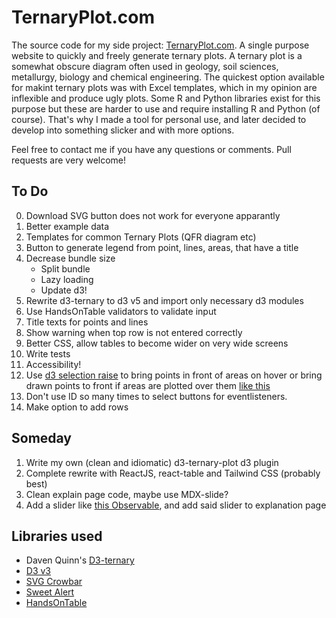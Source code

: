 # TernaryPlot.com

The source code for my side project: [TernaryPlot.com](http://www.ternaryplot.com). A single purpose website to quickly and freely generate ternary plots. A ternary plot is a somewhat obscure diagram often used in geology, soil sciences, metallurgy, biology and chemical engineering. The quickest option available for makint ternary plots was with Excel templates, which in my opinion are inflexible and produce ugly plots. Some R and Python libraries exist for this purpose but these are harder to use and require installing R and Python (of course). That's why I made a tool for personal use, and later decided to develop into something slicker and with more options.

Feel free to contact me if you have any questions or comments. Pull requests are very welcome!

## To Do

0. Download SVG button does not work for everyone apparantly
4. Better example data
2. Templates for common Ternary Plots (QFR diagram etc)
1. Button to generate legend from point, lines, areas, that have a title
1. Decrease bundle size
    * Split bundle
    * Lazy loading
    * Update d3!
2. Rewrite d3-ternary to d3 v5 and import only necessary d3 modules
2. Use HandsOnTable validators to validate input
3. Title texts for points and lines
3. Show warning when top row is not entered correctly
7. Better CSS, allow tables to become wider on very wide screens
8. Write tests
10. Accessibility!
11. Use [d3 selection raise](https://github.com/d3/d3-selection#selection_raise) to bring points in front of areas on hover or bring drawn points to front if areas are plotted over them [like this](https://codepen.io/osublake/pen/YXoEQe)
9. Don't use ID so many times to select buttons for eventlisteners.
16. Make option to add rows

## Someday

1. Write my own (clean and idiomatic) d3-ternary-plot d3 plugin
1. Complete rewrite with ReactJS, react-table and Tailwind CSS (probably best)
1. Clean explain page code, maybe use MDX-slide?
1. Add a slider like [this Observable](https://observablehq.com/@yurivish/ternary-slider), and add said slider to explanation page


## Libraries used

* Daven Quinn's [D3-ternary](https://github.com/davenquinn/d3-ternary)
* [D3 v3](https://d3js.org/)
* [SVG Crowbar](https://github.com/NYTimes/svg-crowbar)
* [Sweet Alert](https://sweetalert.js.org/)
* [HandsOnTable](https://handsontable.com/)
